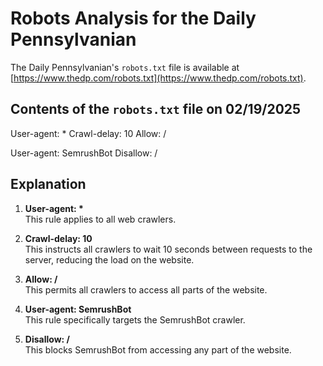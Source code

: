 # Robots Analysis for the Daily Pennsylvanian

The Daily Pennsylvanian's `robots.txt` file is available at
[https://www.thedp.com/robots.txt](https://www.thedp.com/robots.txt).

## Contents of the `robots.txt` file on 02/19/2025

User-agent: *
Crawl-delay: 10
Allow: /

User-agent: SemrushBot
Disallow: /

## Explanation

1. **User-agent: \***  
   This rule applies to all web crawlers.

2. **Crawl-delay: 10**  
   This instructs all crawlers to wait 10 seconds between requests to the server, reducing the load on the website.

3. **Allow: /**  
   This permits all crawlers to access all parts of the website.

4. **User-agent: SemrushBot**  
   This rule specifically targets the SemrushBot crawler.

5. **Disallow: /**  
   This blocks SemrushBot from accessing any part of the website.
